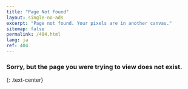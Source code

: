 ```yaml
---
title: "Page Not Found"
layout: single-no-ads
excerpt: "Page not found. Your pixels are in another canvas."
sitemap: false
permalink: /404.html
lang: ja
ref: 404
---
```


### Sorry, but the page you were trying to view does not exist.
{: .text-center}
